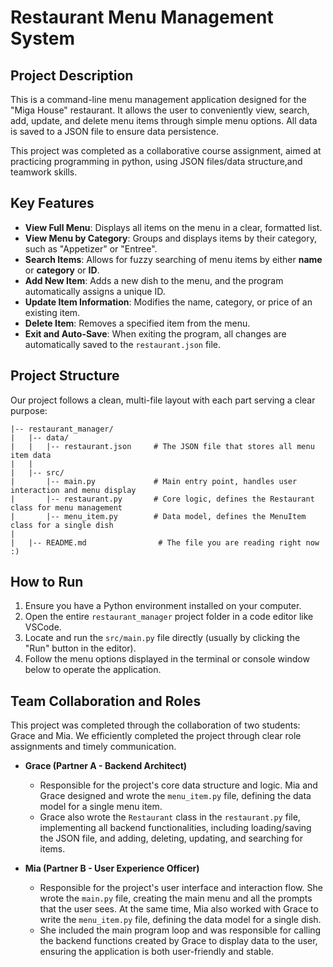 # Restaurant Menu Management System

## Project Description

This is a command-line menu management application designed for the "Miga House" restaurant. It allows the user to conveniently view, search, add, update, and delete menu items through simple menu options. All data is saved to a JSON file to ensure data persistence.

This project was completed as a collaborative course assignment, aimed at practicing programming in python, using JSON files/data structure,and teamwork skills.

## Key Features

* **View Full Menu**: Displays all items on the menu in a clear, formatted list.
* **View Menu by Category**: Groups and displays items by their category, such as "Appetizer" or "Entree".
* **Search Items**: Allows for fuzzy searching of menu items by either **name** or **category** or **ID**.
* **Add New Item**: Adds a new dish to the menu, and the program automatically assigns a unique ID.
* **Update Item Information**: Modifies the name, category, or price of an existing item.
* **Delete Item**: Removes a specified item from the menu.
* **Exit and Auto-Save**: When exiting the program, all changes are automatically saved to the `restaurant.json` file.

## Project Structure

Our project follows a clean, multi-file layout with each part serving a clear purpose:

```
|-- restaurant_manager/
|   |-- data/
|   |   |-- restaurant.json     # The JSON file that stores all menu item data
|   |
|   |-- src/
|       |-- main.py             # Main entry point, handles user interaction and menu display
|       |-- restaurant.py       # Core logic, defines the Restaurant class for menu management
|       |-- menu_item.py        # Data model, defines the MenuItem class for a single dish
|
|   |-- README.md                # The file you are reading right now :)
```
## How to Run

1.  Ensure you have a Python environment installed on your computer.
2.  Open the entire `restaurant_manager` project folder in a code editor like VSCode.
3.  Locate and run the `src/main.py` file directly (usually by clicking the "Run" button in the editor).
4.  Follow the menu options displayed in the terminal or console window below to operate the application.

## Team Collaboration and Roles

This project was completed through the collaboration of two students: Grace and Mia. We efficiently completed the project through clear role assignments and timely communication.

* **Grace (Partner A - Backend Architect)**
    * Responsible for the project's core data structure and logic. Mia and Grace designed and wrote the `menu_item.py` file, defining the data model for a single menu item.
    * Grace also wrote the `Restaurant` class in the `restaurant.py` file, implementing all backend functionalities, including loading/saving the JSON file, and adding, deleting, updating, and searching for items.

* **Mia (Partner B - User Experience Officer)**
    * Responsible for the project's user interface and interaction flow. She wrote the `main.py` file, creating the main menu and all the prompts that the user sees. At the same time, Mia also worked with Grace to write the `menu_item.py` file, defining the data model for a single dish.
    * She included the main program loop and was responsible for calling the backend functions created by Grace to display data to the user, ensuring the application is both user-friendly and stable.
